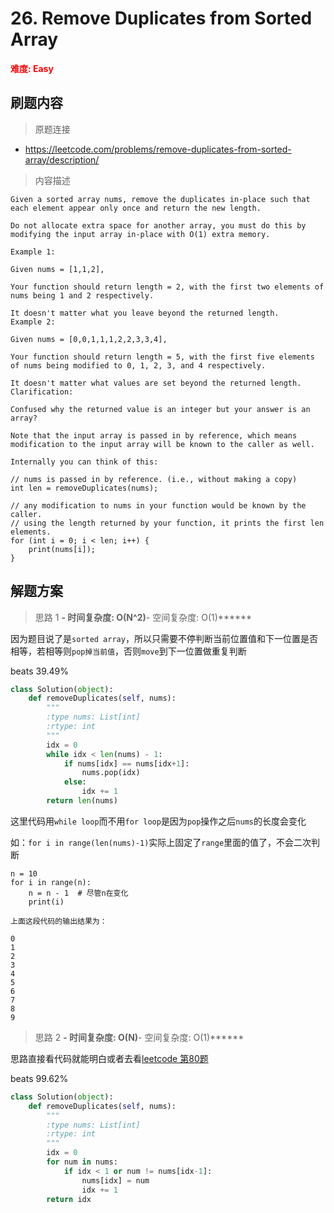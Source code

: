 # 26. Remove Duplicates from Sorted Array

**<font color=red>难度: Easy</font>**

## 刷题内容

> 原题连接

* https://leetcode.com/problems/remove-duplicates-from-sorted-array/description/

> 内容描述

```
Given a sorted array nums, remove the duplicates in-place such that each element appear only once and return the new length.

Do not allocate extra space for another array, you must do this by modifying the input array in-place with O(1) extra memory.

Example 1:

Given nums = [1,1,2],

Your function should return length = 2, with the first two elements of nums being 1 and 2 respectively.

It doesn't matter what you leave beyond the returned length.
Example 2:

Given nums = [0,0,1,1,1,2,2,3,3,4],

Your function should return length = 5, with the first five elements of nums being modified to 0, 1, 2, 3, and 4 respectively.

It doesn't matter what values are set beyond the returned length.
Clarification:

Confused why the returned value is an integer but your answer is an array?

Note that the input array is passed in by reference, which means modification to the input array will be known to the caller as well.

Internally you can think of this:

// nums is passed in by reference. (i.e., without making a copy)
int len = removeDuplicates(nums);

// any modification to nums in your function would be known by the caller.
// using the length returned by your function, it prints the first len elements.
for (int i = 0; i < len; i++) {
    print(nums[i]);
}
```

## 解题方案

> 思路 1
******- 时间复杂度: O(N^2)******- 空间复杂度: O(1)******

因为题目说了是```sorted array```，所以只需要不停判断当前位置值和下一位置是否相等，若相等则```pop掉当前值```，否则```move```到下一位置做重复判断

beats 39.49%

```python
class Solution(object):
    def removeDuplicates(self, nums):
        """
        :type nums: List[int]
        :rtype: int
        """
        idx = 0
        while idx < len(nums) - 1:
            if nums[idx] == nums[idx+1]:
                nums.pop(idx)
            else:
                idx += 1
        return len(nums)
```


这里代码用```while loop```而不用```for loop```是因为```pop```操作之后```nums```的长度会变化

如：```for i in range(len(nums)-1)```实际上固定了```range```里面的值了，不会二次判断

```
n = 10
for i in range(n):
    n = n - 1  # 尽管n在变化
    print(i)

上面这段代码的输出结果为：

0
1
2
3
4
5
6
7
8
9
```

> 思路 2
******- 时间复杂度: O(N)******- 空间复杂度: O(1)******


思路直接看代码就能明白或者去看[leetcode 第80题]()

beats 99.62%

```python
class Solution(object):
    def removeDuplicates(self, nums):
        """
        :type nums: List[int]
        :rtype: int
        """
        idx = 0
        for num in nums:
            if idx < 1 or num != nums[idx-1]:
                nums[idx] = num
                idx += 1
        return idx
```

















